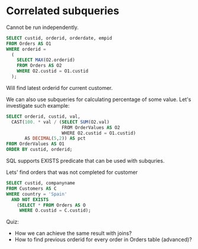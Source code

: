 # Correlated subqueries

Cannot be run independently.

```sql
SELECT custid, orderid, orderdate, empid
FROM Orders AS O1
WHERE orderid =
  (
    SELECT MAX(O2.orderid)
    FROM Orders AS O2
    WHERE O2.custid = O1.custid
  );
```

Will find latest orderid for current customer.

We can also use subqueries for calculating percentage of some value. Let's investigate such example:

```sql
SELECT orderid, custid, val,
  CAST(100. * val / (SELECT SUM(O2.val)
                     FROM OrderValues AS O2
                     WHERE O2.custid = O1.custid)
       AS DECIMAL(5,2)) AS pct
FROM OrderValues AS O1
ORDER BY custid, orderid;
```

SQL supports EXISTS predicate that can be used with subquries.

Lets' find orders that was not completed for customer

```sql
SELECT custid, companyname
FROM Customers AS C
WHERE country = 'Spain'
  AND NOT EXISTS
    (SELECT * FROM Orders AS O
     WHERE O.custid = C.custid);
```
Quiz:
* How we can achieve the same result with joins?
* How to find previous orderid for every order in Orders table (advanced)?